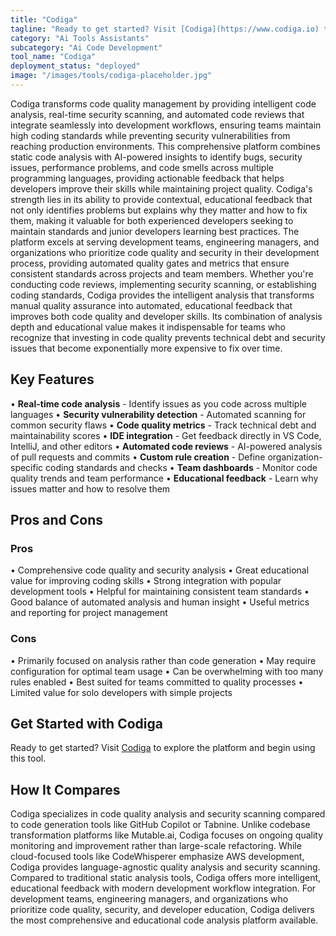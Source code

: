 ```yaml
---
title: "Codiga"
tagline: "Ready to get started? Visit [Codiga](https://www.codiga.io) to explore the platform and begin using this tool...."
category: "Ai Tools Assistants"
subcategory: "Ai Code Development"
tool_name: "Codiga"
deployment_status: "deployed"
image: "/images/tools/codiga-placeholder.jpg"
---
```

Codiga transforms code quality management by providing intelligent code analysis, real-time security scanning, and automated code reviews that integrate seamlessly into development workflows, ensuring teams maintain high coding standards while preventing security vulnerabilities from reaching production environments. This comprehensive platform combines static code analysis with AI-powered insights to identify bugs, security issues, performance problems, and code smells across multiple programming languages, providing actionable feedback that helps developers improve their skills while maintaining project quality. Codiga's strength lies in its ability to provide contextual, educational feedback that not only identifies problems but explains why they matter and how to fix them, making it valuable for both experienced developers seeking to maintain standards and junior developers learning best practices. The platform excels at serving development teams, engineering managers, and organizations who prioritize code quality and security in their development process, providing automated quality gates and metrics that ensure consistent standards across projects and team members. Whether you're conducting code reviews, implementing security scanning, or establishing coding standards, Codiga provides the intelligent analysis that transforms manual quality assurance into automated, educational feedback that improves both code quality and developer skills. Its combination of analysis depth and educational value makes it indispensable for teams who recognize that investing in code quality prevents technical debt and security issues that become exponentially more expensive to fix over time.

## Key Features

• **Real-time code analysis** - Identify issues as you code across multiple languages
• **Security vulnerability detection** - Automated scanning for common security flaws
• **Code quality metrics** - Track technical debt and maintainability scores
• **IDE integration** - Get feedback directly in VS Code, IntelliJ, and other editors
• **Automated code reviews** - AI-powered analysis of pull requests and commits
• **Custom rule creation** - Define organization-specific coding standards and checks
• **Team dashboards** - Monitor code quality trends and team performance
• **Educational feedback** - Learn why issues matter and how to resolve them

## Pros and Cons

### Pros
• Comprehensive code quality and security analysis
• Great educational value for improving coding skills
• Strong integration with popular development tools
• Helpful for maintaining consistent team standards
• Good balance of automated analysis and human insight
• Useful metrics and reporting for project management

### Cons
• Primarily focused on analysis rather than code generation
• May require configuration for optimal team usage
• Can be overwhelming with too many rules enabled
• Best suited for teams committed to quality processes
• Limited value for solo developers with simple projects

## Get Started with Codiga

Ready to get started? Visit [Codiga](https://www.codiga.io) to explore the platform and begin using this tool.

## How It Compares

Codiga specializes in code quality analysis and security scanning compared to code generation tools like GitHub Copilot or Tabnine. Unlike codebase transformation platforms like Mutable.ai, Codiga focuses on ongoing quality monitoring and improvement rather than large-scale refactoring. While cloud-focused tools like CodeWhisperer emphasize AWS development, Codiga provides language-agnostic quality analysis and security scanning. Compared to traditional static analysis tools, Codiga offers more intelligent, educational feedback with modern development workflow integration. For development teams, engineering managers, and organizations who prioritize code quality, security, and developer education, Codiga delivers the most comprehensive and educational code analysis platform available.
